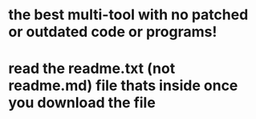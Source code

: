 # the best multi-tool with no patched or outdated code or programs!

# read the readme.txt (not readme.md) file thats inside once you download the file
